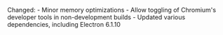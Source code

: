 Changed:
    - Minor memory optimizations
    - Allow toggling of Chromium's developer tools in non-development builds
    - Updated various dependencies, including Electron 6.1.10

